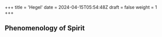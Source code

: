 +++
title = 'Hegel'
date = 2024-04-15T05:54:48Z
draft = false
weight = 1
+++


## Phenomenology of Spirit
